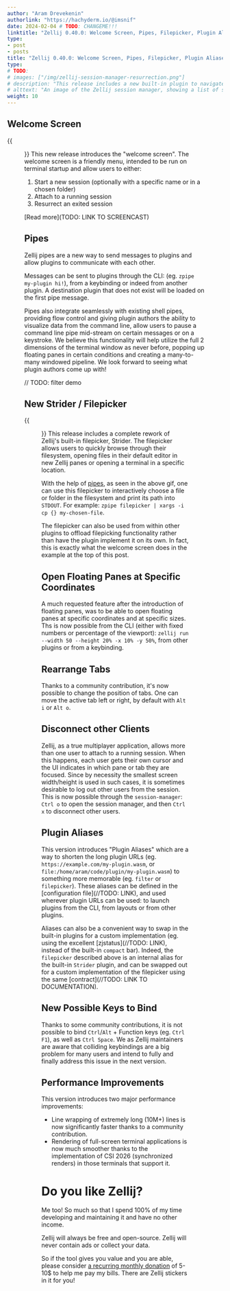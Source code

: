 ```yaml
---
author: "Aram Drevekenin"
authorlink: "https://hachyderm.io/@imsnif"
date: 2024-02-04 # TODO: CHANGEME!!!
linktitle: "Zellij 0.40.0: Welcome Screen, Pipes, Filepicker, Plugin Aliases"
type:
- post
- posts
title: "Zellij 0.40.0: Welcome Screen, Pipes, Filepicker, Plugin Aliases"
type:
# TODO:
# images: ["/img/zellij-session-manager-resurrection.png"]
# description: "This release includes a new built-in plugin to navigate across sessions, configurable plugins, a plugin permission system and much more!"
# alttext: "An image of the Zellij session manager, showing a list of sessions it would be possible to switch to, as well as information about their tabs, panes and connected users"
weight: 10
---
```

## Welcome Screen
{{<figure src="/img/welcome-screen.gif" width="800px;" alt="An image of the Zellij welcome screen">}}
This new release introduces the "welcome screen". The welcome screen is a friendly menu, intended to be run on terminal startup and allow users to either:
1. Start a new session (optionally with a specific name or in a chosen folder)
2. Attach to a running session
3. Resurrect an exited session

[Read more](TODO: LINK TO SCREENCAST)

## Pipes
Zellij pipes are a new way to send messages to plugins and allow plugins to communicate with each other.

Messages can be sent to plugins through the CLI: (eg. `zpipe my-plugin hi!`), from a keybinding or indeed from another plugin. A destination plugin that does not exist will be loaded on the first pipe message.

Pipes also integrate seamlessly with existing shell pipes, providing flow control and giving plugin authors the ability to visualize data from the command line, allow users to pause a command line pipe mid-stream on certain messages or on a keystroke. We believe this functionality will help utilize the full 2 dimensions of the terminal window as never before, popping up floating panes in certain conditions and creating a many-to-many windowed pipeline. We look forward to seeing what plugin authors come up with!

// TODO: filter demo

## New Strider / Filepicker
{{<figure src="/img/filepicker-zpipe.gif" width="800px;" alt="An image of the Zellij filepicker copying the dynamically selected file to a specific destination">}}
This release includes a complete rework of Zellij's built-in filepicker, Strider. The filepicker allows users to quickly browse through their filesystem, opening files in their default editor in new Zellij panes or opening a terminal in a specific location.

With the help of [pipes](#pipes), as seen in the above gif, one can use this filepicker to interactively choose a file or folder in the filesystem and print its path into `STDOUT`. For example: `zpipe filepicker | xargs -i cp {} my-chosen-file`.

The filepicker can also be used from within other plugins to offload filepicking functionality rather than have the plugin implement it on its own. In fact, this is exactly what the welcome screen does in the example at the top of this post.

## Open Floating Panes at Specific Coordinates
A much requested feature after the introduction of floating panes, was to be able to open floating panes at specific coordinates and at specific sizes. Ths is now possible from the CLI (either with fixed numbers or percentage of the viewport): `zellij run --width 50 --height 20% -x 10% -y 50%`, from other plugins or from a keybinding.

## Rearrange Tabs
Thanks to a community contribution, it's now possible to change the position of tabs. One can move the active tab left or right, by default with `Alt i` or `Alt o`.

## Disconnect other Clients
Zellij, as a true multiplayer application, allows more than one user to attach to a running session. When this happens, each user gets their own cursor and the UI indicates in which pane or tab they are focused. Since by necessity the smallest screen width/height is used in such cases, it is sometimes desirable to log out other users from the session. This is now possible through the `session-manager`: `Ctrl o` to open the session manager, and then `Ctrl x` to disconnect other users.

## Plugin Aliases
This version introduces "Plugin Aliases" which are a way to shorten the long plugin URLs (eg. `https://example.com/my-plugin.wasm`, or `file:/home/aram/code/plugin/my-plugin.wasm`) to something more memorable (eg. `filter` or `filepicker`). These aliases can be defined in the [configuration file](//TODO: LINK), and used wherever plugin URLs can be used: to launch plugins from the CLI, from layouts or from other plugins.

Aliases can also be a convenient way to swap in the built-in plugins for a custom implementation (eg. using the excellent [zjstatus](//TODO: LINK), instead of the built-in `compact` bar). Indeed, the `filepicker` described above is an internal alias for the built-in `Strider` plugin, and can be swapped out for a custom implementation of the filepicker using the same [contract](//TODO: LINK TO DOCUMENTATION).

## New Possible Keys to Bind
Thanks to some community contributions, it is not possible to bind `Ctrl`/`Alt` + Function keys (eg. `Ctrl F1`), as well as `Ctrl Space`. We as Zellij maintainers are aware that colliding keybindings are a big problem for many users and intend to fully and finally address this issue in the next version.

## Performance Improvements
This version introduces two major performance improvements:
* Line wrapping of extremely long (10M+) lines is now significantly faster thanks to a community contribution.
* Rendering of full-screen terminal applications is now much smoother thanks to the implementation of CSI 2026 (synchronized renders) in those terminals that support it.

# Do you like Zellij?
Me too! So much so that I spend 100% of my time developing and maintaining it and have no other income.

Zellij will always be free and open-source. Zellij will never contain ads or collect your data.

So if the tool gives you value and you are able, please consider [a recurring monthly donation](https://github.com/sponsors/imsnif) of 5-10$ to help me pay my bills. There are Zellij stickers in it for you!
